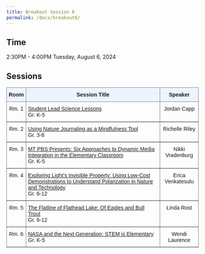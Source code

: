 ```yaml
---
title: Breakout Session 6
permalink: /docs/breakout6/
---
```


## Time

2:30PM - 4:00PM
Tuesday, August 6, 2024

## Sessions

<style type="text/css">
.tg  {border-collapse:collapse;border-spacing:0;}
.tg td{border-color:black;border-style:solid;border-width:1px;font-family:Arial, sans-serif;font-size:14px;
  overflow:hidden;padding:10px 5px;word-break:normal;}
.tg th{border-color:black;border-style:solid;border-width:1px;font-family:Arial, sans-serif;font-size:14px;
  font-weight:normal;overflow:hidden;padding:10px 5px;word-break:normal;}
.tg .tg-c3ow{border-color:inherit;text-align:center;vertical-align:top}
.tg .tg-5w3z{background-color:#ecf4ff;border-color:inherit;text-align:center;vertical-align:top}
.tg .tg-0pky{border-color:inherit;text-align:left;vertical-align:top}
</style>
<table class="tg">
<thead>
  <tr>
    <th class="tg-5w3z"><span style="font-weight:bold">Room</span></th>
    <th class="tg-5w3z"><span style="font-weight:bold">Session Title</span></th>
    <th class="tg-5w3z"><span style="font-weight:bold">Speaker</span></th>
  </tr>
</thead>
<tbody>
  <tr>
    <td class="tg-c3ow">Rm. 1</td>
    <td class="tg-0pky"><a href="https://jake-chipps.github.io/SSI24/docs/b6p1/">Student Lead Science Lessons</a><br>Gr. K-5</td>
    <td class="tg-c3ow">Jordan Capp</td>
  </tr>
  <tr>
    <td class="tg-c3ow">Rm. 2</td>
    <td class="tg-0pky"><a href="https://jake-chipps.github.io/SSI24/docs/b6p2/">Using Nature Journaling as a Mindfulness Tool</a><br>Gr. 3-8</td>
    <td class="tg-c3ow">Richelle Riley</td>
  </tr>
  <tr>
    <td class="tg-c3ow">Rm. 3</td>
    <td class="tg-0pky"><a href="https://jake-chipps.github.io/SSI24/docs/b6p3/">MT PBS Presents: Six Approaches to Dynamic Media Integration in the Elementary Classroom</a><br>Gr. K-5</td>
    <td class="tg-c3ow">Nikki Vradenburg</td>
  </tr>
  <tr>
    <td class="tg-c3ow">Rm. 4</td>
    <td class="tg-0pky"><a href="https://jake-chipps.github.io/SSI24/docs/b6p4/">Exploring Light’s Invisible Property: Using Low-Cost Demonstrations to Understand Polarization in Nature and Technology</a><br>Gr. 6-12</td>
    <td class="tg-c3ow">Erica Venkatesulu</td>
  </tr>
  <tr>
    <td class="tg-c3ow">Rm. 5</td>
    <td class="tg-0pky"><a href="https://jake-chipps.github.io/SSI24/docs/b6p5/">The Flatline of Flathead Lake: Of Eagles and Bull Trout</a><br>Gr. 6-12</td>
    <td class="tg-c3ow">Linda Rost</td>
  </tr>
   <tr>
    <td class="tg-c3ow">Rm. 6</td>
    <td class="tg-0pky"><a href="https://jake-chipps.github.io/SSI24/docs/b6p6/">NASA and the Next Generation: STEM is Elementary</a><br>Gr. K-5</td>
    <td class="tg-c3ow">Wendi Laurence</td>
  </tr>
</tbody>
</table>